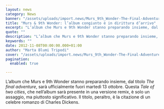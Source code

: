 ```yaml
---
layout: news
category: News
banner: "/assets/uploads/import.news/Murs_9th_Wonder-The-Final-Adventure.jpg"
title: "Murs & 9th Wonder: l’album congiunto è in dirittura d’arrivo"
excerpt: "L’album che Murs e 9th Wonder stanno preparando insieme, dal titolo The final adventure, sarà ufficialmente fuori martedì 13 ottobre. Questa Tale of two cities, che nell’album sarà presente in una versione remix, è solo un assaggio, ma piuttosto significativo. Il titolo, peraltro, è la citazione di un celebre romanzo di Charles Dickens.  "
quote: ""
description: "L’album che Murs e 9th Wonder stanno preparando insieme, dal titolo The final adventure, sarà ufficialmente fuori martedì 13 ottobre. Questa Tale of two cities, che nell’album sarà presente in una versione remix, è solo un assaggio, ma piuttosto significativo. Il titolo, peraltro, è la citazione di un celebre romanzo di Charles Dickens.  "
keywords: ""
date: 2012-11-08T00:00:00.000+01:00
author: "Marta Blumi Tripodi"
cover: "/assets/uploads/import.news/Murs_9th_Wonder-The-Final-Adventure.jpg"
pagination:
  enabled: true

---
```


L’album che Murs e 9th Wonder stanno preparando insieme, dal titolo _The final adventure_, sarà ufficialmente fuori martedì 13 ottobre. Questa _Tale of two cities_, che nell’album sarà presente in una versione remix, è solo un assaggio, ma piuttosto significativo. Il titolo, peraltro, è la citazione di un celebre romanzo di Charles Dickens.

  